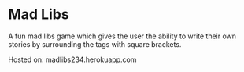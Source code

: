 # Mad Libs

A fun mad libs game which gives the user the ability to write their own stories by surrounding the tags with square brackets.

Hosted on: madlibs234.herokuapp.com
